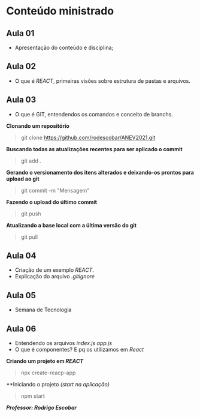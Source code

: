 # Conteúdo ministrado

## Aula 01
- Apresentação do conteúdo e disciplina;

## Aula 02
- O que é _REACT_, primeiras visões sobre estrutura de pastas e arquivos.

## Aula 03
- O que é GIT, entendendos os comandos e conceito de branchs.

**Clonando um repositório**
> git clone https://github.com/rodescobar/ANEV2021.git

**Buscando todas as atualizações recentes para ser aplicado o commit**
> git add .

**Gerando o versionamento dos itens alterados e deixando-os prontos para upload ao git**
> git commit -m "Mensagem"

**Fazendo o upload do último commit**
> git push

**Atualizando a base local com a última versão do git**
> git pull

## Aula 04 
- Criação de um exemplo _REACT_.
- Explicação do arquivo _.gitignore_

## Aula 05
- Semana de Tecnologia

## Aula 06
- Entendendo os arquivos
_index.js_
_app.js_
- O que é componentes? E pq os utilizamos em _React_

**Criando um projeto em _REACT_**
> npx create-reacp-app <nome>

**Iniciando o projeto _(start na aplicação)_
> npm start




***Professor: Rodrigo Escobar***